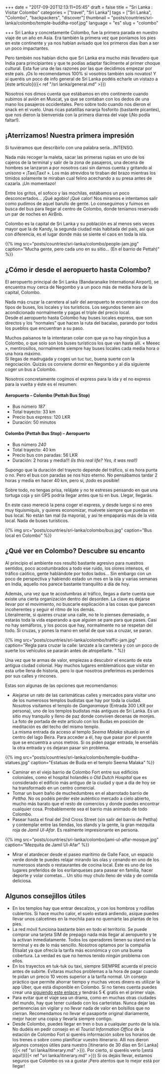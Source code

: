+++
date = "2017-09-20T12:13:11+05:45"
draft = false
title = "Sri Lanka : Visitar Colombo"
categories = ["travel", "Sri Lanka"]
tags = ["Sri Lanka", "Colombo", "backpackers", "discover"]
thumbnail = "posts/countries/sri-lanka/colombo/temple-buddha-roof.jpg"
language = "es"
slug = "colombo"

+++
Sri Lanka y concretamente Colombo, fue la primera parada en nuestro viaje de un año en Asia. Era también la primera vez que poníamos los pies en este continente y ya nos habían avisado que los primeros días iban a ser un poco impactantes. 

Pero también nos habían dicho que Sri Lanka era mucho más llevadero que India para principiantes y que te podías adaptar fácilmente al primer choque cultural. Esta fue una de las razones por las que decidimos empezar por este país. ¡Os lo recomendamos 100% si vosotros también sois novatos!
Y si queréis un poco de info general de Sri Lanka podéis echarle un vistazo a [éste articulo]({{< ref "/sri lanka/general.md" >}})

Nosotros nos dimos cuenta que estábamos en otro continente cuando subimos al avión en Muscat, ya que se contaban con los dedos de una mano los pasajeros occidentales. Pero sobre todo cuando nos dieron el snack en el vuelo. Unas ricas patatillas naranja fosforito (bastante picantes), que nos dieron la bienvenida con la primera diarrea del viaje (¡No podía faltar!).

## ¡Aterrizamos! Nuestra primera impresión

Si tuviéramos que describirlo con una palabra sería…INTENSO. 

Nada más recoger la maleta, sacar las primeras rupias en uno de los cajeros de la terminal y salir de la zona de pasajeros, una decena de hombres se lanzaron a por nosotros casi sin darnos cuenta y gritando al unísono « ¡Taxi¡Taxi! ». Los más atrevidos te tiraban del brazo mientras los tímidos solamente te miraban cual felino acechando a su presa antes de cazarla. ¡Un momentazo!

Entre los gritos, el sofoco y las mochilas, estábamos un poco desconcertados… ¡Qué agobio! ¡Qué calor! Nos miramos e intentamos salir como pudimos de aquel barullo de gente. 
Lo conseguimos y fuimos en busca del bus para llegar al centro de Colombo, donde teníamos reservado un par de noches en AirBnb.

Colombo es la capital de Sri Lanka y su población es al menos seis veces mayor que la de Kandy, la segunda ciudad más habitada del país, así que con diferencia, es el lugar donde más se siente el caos en toda la isla. 

{{% img src="posts/countries/sri-lanka/colombo/people-jam.jpg" caption="Mucha gente, pero cada uno en su sitio… (En el barrio de Pettah)" %}}

## ¿Cómo ir desde el aeropuerto hasta Colombo?

El aeropuerto principal de Sri Lanka (Bandaranaike International Airport), se encuentra muy cerca de Negombo y a un poco más de media hora de la capital, Colombo.

Nada más cruzar la carretera al salir del aeropuerto te encontrarás con dos tipos de buses, los locales y los turísticos. Los segundos tienen aire acondicionado normalmente y pagas el triple del precio local.
<br/>Desde el aeropuerto hasta Colombo hay buses locales express, que son directos y los “normales” que hacen la ruta del bacalao, parando por todos los pueblos que encuentran a su paso. 

Muchos paisanos te la intentaran colar con que ya no hay ningún bus a Colombo, o que solo son los buses turísticos los que van hasta allí. « Meeec », mentirosillos, normalmente siempre hay buses locales cada media hora o una hora máximo. <br/>Si llegas de madrugada y coges un tuc tuc, buena suerte con la negociación. Quizás os conviene dormir en Negombo y al día siguiente coger un bus a Colombo. 


Nosotros concretamente cogimos el express para la ida y el no express para la vuelta y éste es el resumen:

#### Aeropuerto – Colombo (Pettah Bus Stop)
* Bus número *187*
* Total trayecto: 33 km
* Precio bus express: 120 LKR
* Duración: 50 minutos

#### Colombo (Pettah Bus Stop) – Aeropuerto
* Bus número *240*
* Total trayecto: 40 km
* Precio bus con paradas: 56 LKR
* Duración: 2 horas y media!!! *(Is this real life? Yes, it was real!)*

Supongo que la duración del trayecto depende del tráfico, si es hora punta o no. Pero el bus con paradas se nos hizo eterno. No pensábamos tardar 2 horas y media en hacer 40 km, pero sí, ¡todo es posible!

Sobre todo, no tengas prisa, relájate y no te estreses pensando en que una tortuga coja y sin GPS podría llegar antes que tú en bus. Llegar, llegarás.

En este caso mereció la pena coger el express, y desde luego si no eres muy tiquismiquis, y quieres economizar, muévete siempre que puedas en bus local. No están tan mal (la mayoría), y así te empaparás más de la vida local. Nada de buses turísticos.

{{% img src="posts/countries/sri-lanka/colombo/bus.jpg" caption="Bus local en Colombo" %}}

## ¿Qué ver en Colombo? Descubre su encanto

Al principio el ambiente nos resultó bastante agresivo para nuestros sentidos, poco acostumbrados a todo ese ruido, los olores intensos, el tráfico caótico, gente hablándote por todos lados…
Sin embargo con un poco de perspectiva y habiendo estado un mes en la isla y varias semanas en India, aquello nos parece bastante tranquilito a día de hoy. 

Además, una vez que te acostumbras al tráfico, llegas a darte cuenta que existe una cierta organización dentro del desorden. La clave es dejarse llevar por el movimiento, no buscarle explicación a las cosas que parecen incoherentes y seguir el ritmo de los demás. <br/>Literalmente, si quieres cruzar una calle, no te lo pienses demasiado, o estarás toda la vida esperando a que alguien se pare para que pases. Casi no hay semáforos, y los pocos que hay, normalmente no se respetan del todo. Si cruzas, y pones la mano en señal de que vas a cruzar, se paran.

{{% img src="posts/countries/sri-lanka/colombo/traffic-jam.jpg" caption="Regla para cruzar la calle: lanzate a la carretera y con un poco de suerte los vehículos se pararán antes de atropellarte. " %}}

Una vez que te armas de valor, empiezas a descubrir el encanto de esta antigua ciudad colonial. Hay muchos lugares emblemáticos que visitar en esta urbe llena de historia, pero lo que nosotros preferimos es perdernos por sus calles y rincones.

Estas son algunas de las opciones que recomendamos:

* Alejarse un rato de las carismáticas calles y mercados para visitar uno de los numerosos templos budistas que hay por toda la ciudad. Nosotros visitamos el templo de *Gangaramaya* (Entrada 300 LKR por persona), uno de los templos budistas más antiguos de Sri Lanka. 
Es un sitio muy tranquilo y lleno de paz donde conviven decenas de monjes. La foto de portada de este artículo con los Budas en posición de meditación es del techo del mismo templo. <br/>La misma entrada da acceso al templo *Seema Malaka* situado en el centro del lago Beira. Para acceder a él, hay que pasar por el puente que se encuentra a unos metros. Si os piden pagar entrada, le enseñáis la otra entrada y os dejaran pasar sin problema. 

{{% img src="posts/countries/sri-lanka/colombo/temple-buddha-statues.jpg" caption="Estatuas de Buda en el templo Seema Malaka" %}}

* Caminar en el viejo barrio de Colombo Fort entre sus edificios coloniales, como el hospital holandés o *Old Dutch Hospital* que es considerado el edificio más antiguo de la ciudad y que a día de hoy se ha transformado en un centro comercial. 
* Tomar un buen baño de muchedumbres en el abarrotado barrio de *Pettha*. No os podéis perder este  auténtico mercado a cielo abierto, mucho más barato que el resto de comercios y donde puedes encontrar cualquier cosa. Probablemente sea el barrio más animado de todo Colombo.
* Pasear hasta el final del 2nd Cross Street (sin salir del barrio de Pettha) y contemplar entre las tiendas, los stands y la gente, la gran mezquita roja de *Jamil Ul-Afar*. Es realmente impresionante en persona.

{{% img src="posts/countries/sri-lanka/colombo/jami-ul-alfar-mosque.jpg" caption="Mezquita de Jamil Ul-Afar" %}}

* Mirar el atardecer desde el paseo marítimo de Galle Face, un espacio verde donde te puedes relajar mirando las olas y cenando en uno de los numerosos stands o restaurantes de cocina local. Éste es uno de los lugares preferidos de los esrilanqueses para pasear en familia, hacer deporte y volar cometas... Un sitio muy chulo lleno de vida y de comida deliciosa.

## Algunos consejillos útiles 

* En los templos hay que entrar descalzos, y con los hombros y rodillas cubiertos. Si hace mucho calor, el suelo estará ardiendo, asique puedes llevar unos calcetines en la mochila para no quemarte las plantas de los pies. 
* La red móvil funciona bastante bien en todo el territorio. Se puede comprar una tarjeta SIM de prepago nada más llegar al aeropuerto y te la activan inmediatamente. Todos los operadores tienen su stand en la terminal y es de lo más sencillo. Nosotros optamos por la compañía Etisalat ya que ofrecía la tarifa más económica y con una buena cobertura. La verdad es que no hemos tenido ningún problema con ellos. 
* En los trayectos en tuk-tuk ou taxi, siempre SIEMPRE acuerda el precio antes de subirte. Evitaras muchos problemas a la hora de pagar cuando te pidan un precio 10 veces superior a la tarifa normal. 
Un consejo práctico que permite ahorrar tiempo y muchas veces dinero es utilizar la app Uber, que está disponible en Colombo. Si no tienes cuenta puedes crear una <a href="https://www.uber.com/invite/tw4a6apvue" target="_blank"> siguiendo este enlace </a> 
y tendrás 5 € gratis en el primer viaje. 
* Para evitar que el viaje sea un drama, como en muchas otras ciudades del mundo, hay que tener cuidado con los carteristas. Nunca dejar las pertenencias sin vigilar y no llevar nada de valor en bolsillos que no cierran. Recomendamos no llevar el pasaporte original diariamente, mejor hacer una copia y llevarla siempre contigo. 
* Desde Colombo, puedes llegar en tren o bus a cualquier punto de la isla. No dudéis en pedir consejo en el *Tourist Information Office* de la estación de Colombo Fort si queréis información sobre los horarios de los trenes o sobre como planificar vuestro itinerario. Allí nos dieron algunos consejos útiles para nuestro [itinerario de 30 días en Sri Lanka]({{< ref "sri lanka/itinerary.md" >}}). Por cierto, si queréis verlo [¡está aquí!]({{< ref "sri lanka/itinerary.md" >}})
Si os dejáis llevar, estamos seguros que Colombo os va a gustar ¡Pero atentos que lo mejor está por llegar!
